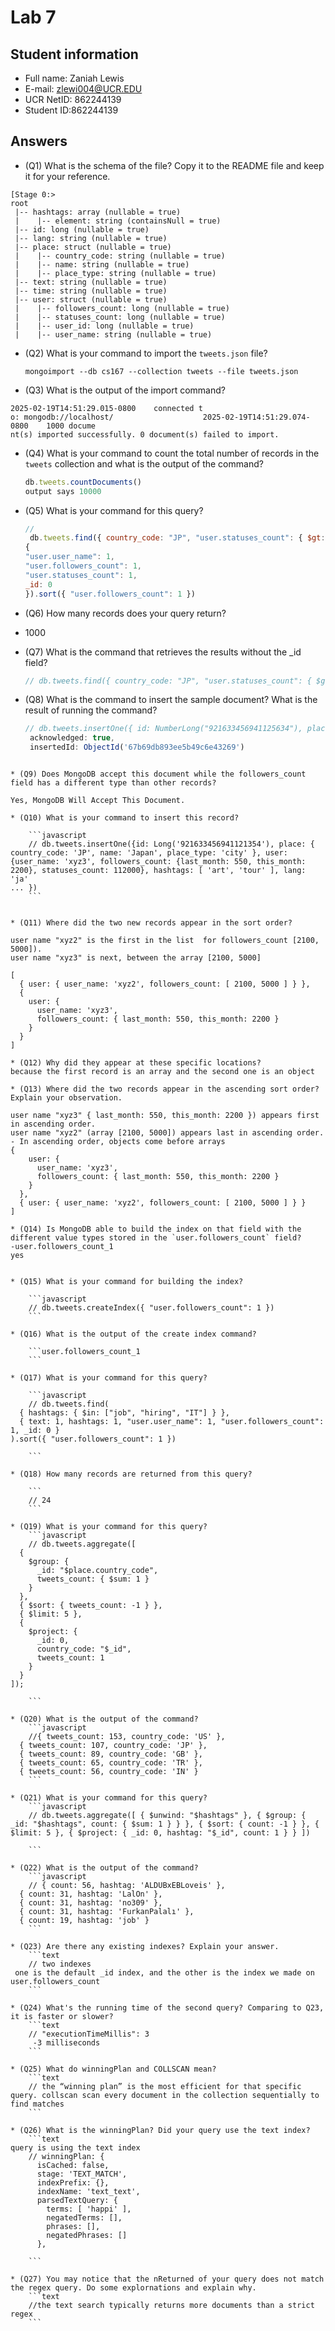 # Lab 7

## Student information

* Full name: Zaniah Lewis
* E-mail: zlewi004@UCR.EDU
* UCR NetID: 862244139
* Student ID:862244139

## Answers

* (Q1) What is the schema of the file? Copy it to the README file and keep it for your reference.

```
[Stage 0:>
root                                 
 |-- hashtags: array (nullable = true)
 |    |-- element: string (containsNull = true)
 |-- id: long (nullable = true)
 |-- lang: string (nullable = true)
 |-- place: struct (nullable = true)
 |    |-- country_code: string (nullable = true)
 |    |-- name: string (nullable = true)
 |    |-- place_type: string (nullable = true)
 |-- text: string (nullable = true)
 |-- time: string (nullable = true)
 |-- user: struct (nullable = true)
 |    |-- followers_count: long (nullable = true)
 |    |-- statuses_count: long (nullable = true)
 |    |-- user_id: long (nullable = true)
 |    |-- user_name: string (nullable = true)
 ```

* (Q2) What is your command to import the `tweets.json` file?

  `
  mongoimport --db cs167 --collection tweets --file tweets.json
  `
* (Q3) What is the output of the import command?
 ```
2025-02-19T14:51:29.015-0800    connected t
o: mongodb://localhost/                    2025-02-19T14:51:29.074-0800    1000 docume
nt(s) imported successfully. 0 document(s) failed to import.                          
````

* (Q4) What is your command to count the total number of records in the `tweets` collection and what is the output of the command?

    ```javascript
    db.tweets.countDocuments()
    output says 10000
    ```

* (Q5) What is your command for this query?

    ```javascript
    //
     db.tweets.find({ country_code: "JP", "user.statuses_count": { $gt: 50000 }},
  {
    "user.user_name": 1,
    "user.followers_count": 1,
    "user.statuses_count": 1,
    _id: 0
  }).sort({ "user.followers_count": 1 })

    ```

* (Q6) How many records does your query return?
* 1000

* (Q7) What is the command that retrieves the results without the _id field?

    ```javascript
    // db.tweets.find({ country_code: "JP", "user.statuses_count": { $gt: 50000 } }, { "user.user_name": 1, "user.followers_count": 1, "user.statuses_count": 1, _id: 0 }).sort({ "user.followers_count": 1 })

    ```

* (Q8) What is the command to insert the sample document? What is the result of running the command?

    ```javascript
    // db.tweets.insertOne({ id: NumberLong("921633456941125634"), place: { country_code: "JP", name: "Japan", place_type: "city" }, user: { user_name: "xyz2", followers_count: [2100, 5000], statuses_count: 55000 }, hashtags: ["nature"], lang: "ja" })
     acknowledged: true,
     insertedId: ObjectId('67b69db893ee5b49c6e43269')

```

* (Q9) Does MongoDB accept this document while the followers_count field has a different type than other records?

Yes, MongoDB Will Accept This Document.

* (Q10) What is your command to insert this record?

    ```javascript
    // db.tweets.insertOne({id: Long('921633456941121354'), place: { country_code: 'JP', name: 'Japan', place_type: 'city' }, user: {user_name: 'xyz3', followers_count: {last_month: 550, this_month: 2200}, statuses_count: 112000}, hashtags: [ 'art', 'tour' ], lang: 'ja'
... })
    ```


* (Q11) Where did the two new records appear in the sort order?

user name "xyz2" is the first in the list  for followers_count [2100, 5000]).
user name "xyz3" is next, between the array [2100, 5000]

[
  { user: { user_name: 'xyz2', followers_count: [ 2100, 5000 ] } },
  {
    user: {
      user_name: 'xyz3',
      followers_count: { last_month: 550, this_month: 2200 }
    }
  }
]

* (Q12) Why did they appear at these specific locations?
because the first record is an array and the second one is an object

* (Q13) Where did the two records appear in the ascending sort order? Explain your observation.

user name "xyz3" { last_month: 550, this_month: 2200 }) appears first in ascending order.
user name "xyz2" (array [2100, 5000]) appears last in ascending order.
- In ascending order, objects come before arrays
{
    user: {
      user_name: 'xyz3',
      followers_count: { last_month: 550, this_month: 2200 }
    }
  },
  { user: { user_name: 'xyz2', followers_count: [ 2100, 5000 ] } }
]

* (Q14) Is MongoDB able to build the index on that field with the different value types stored in the `user.followers_count` field?
-user.followers_count_1
yes


* (Q15) What is your command for building the index?

    ```javascript
    // db.tweets.createIndex({ "user.followers_count": 1 })
    ```

* (Q16) What is the output of the create index command?

    ```user.followers_count_1
    ```

* (Q17) What is your command for this query?

    ```javascript
    // db.tweets.find(
  { hashtags: { $in: ["job", "hiring", "IT"] } },
  { text: 1, hashtags: 1, "user.user_name": 1, "user.followers_count": 1, _id: 0 }
).sort({ "user.followers_count": 1 })

    ```

* (Q18) How many records are returned from this query?

    ```
    // 24
    ```

* (Q19) What is your command for this query?
    ```javascript
    // db.tweets.aggregate([
  {
    $group: {
      _id: "$place.country_code",
      tweets_count: { $sum: 1 }
    }
  },
  { $sort: { tweets_count: -1 } },
  { $limit: 5 },
  {
    $project: {
      _id: 0,
      country_code: "$_id",
      tweets_count: 1
    }
  }
]);

    ```

* (Q20) What is the output of the command?
    ```javascript
    //{ tweets_count: 153, country_code: 'US' },
  { tweets_count: 107, country_code: 'JP' },
  { tweets_count: 89, country_code: 'GB' },
  { tweets_count: 65, country_code: 'TR' },
  { tweets_count: 56, country_code: 'IN' }
    ```

* (Q21) What is your command for this query?
    ```javascript
    // db.tweets.aggregate([ { $unwind: "$hashtags" }, { $group: { _id: "$hashtags", count: { $sum: 1 } } }, { $sort: { count: -1 } }, { $limit: 5 }, { $project: { _id: 0, hashtag: "$_id", count: 1 } } ])

    ```
    
* (Q22) What is the output of the command?
    ```javascript
    // { count: 56, hashtag: 'ALDUBxEBLoveis' },
  { count: 31, hashtag: 'LalOn' },
  { count: 31, hashtag: 'no309' },
  { count: 31, hashtag: 'FurkanPalalı' },
  { count: 19, hashtag: 'job' }
    ```
    
* (Q23) Are there any existing indexes? Explain your answer.
    ```text
    // two indexes
 one is the default _id index, and the other is the index we made on user.followers_count
    ```
    
* (Q24) What's the running time of the second query? Comparing to Q23, it is faster or slower?
    ```text
    // "executionTimeMillis": 3
     -3 milliseconds
    ```

* (Q25) What do winningPlan and COLLSCAN mean?
    ```text
    // the “winning plan” is the most efficient for that specific query. collscan scan every document in the collection sequentially to find matches
    ```

* (Q26) What is the winningPlan? Did your query use the text index?
    ```text
query is using the text index
    // winningPlan: {
      isCached: false,
      stage: 'TEXT_MATCH',
      indexPrefix: {},
      indexName: 'text_text',
      parsedTextQuery: {
        terms: [ 'happi' ],
        negatedTerms: [],
        phrases: [],
        negatedPhrases: []
      },
     
    ```

* (Q27) You may notice that the nReturned of your query does not match the regex query. Do some explornations and explain why.
    ```text
    //the text search typically returns more documents than a strict regex
    ```


